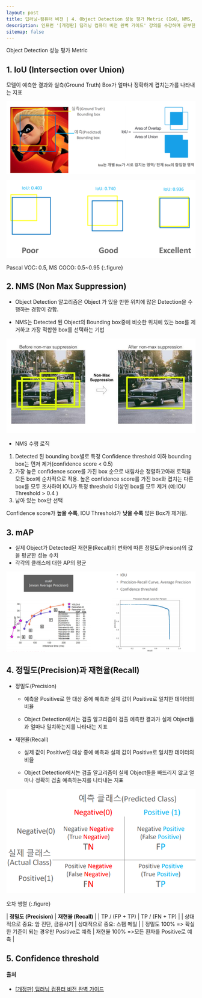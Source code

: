 ```yaml
---
layout: post
title: 딥러닝-컴퓨터 비전 | 4. Object Detection 성능 평가 Metric (IoU, NMS, mAP)
description: 인프런 '[개정판] 딥러닝 컴퓨터 비전 완벽 가이드' 강의를 수강하며 공부한 내용을 정리한 글입니다.
sitemap: false
---
```


Object Detection 성능 평가 Metric

## 1. IoU (Intersection over Union)

모델이 예측한 결과와 실측(Ground Truth) Box가 얼마나 정확하게 겹치는가를 나타내는 지표

![IoU](/assets/img/blog/IoU.png)

![IoU2](/assets/img/blog/IoU2.png)

Pascal VOC: 0.5, MS COCO: 0.5~0.95
{:.figure}

## 2. NMS (Non Max Suppression)

- Object Detection 알고리즘은 Object 가 있을 만한 위치에 많은 Detection을 수행하는 경향이 강함. 

- NMS는 Detected 된 Object의 Bounding box중에 비슷한 위치에 있는 box를 제거하고 가장 적합한 box를 선택하는 기법

![NMS](/assets/img/blog/NMS.png)

- NMS 수행 로직
1. Detected 된 bounding box별로 특정 Confidence threshold 이하 bounding box는 먼저 제거(confidence score < 0.5)
2. 가장 높은 confidence score를 가진 box 순으로 내림차순 정렬하고아래 로직을 모든 box에 순차적으로 적용.
높은 confidence score를 가진 box와 겹치는 다른 box를 모두 조사하여 IOU가 특정 threshold 이상인 box를 모두 제거 (예:IOU Threshold > 0.4 )
3. 남아 있는 box만 선택

Confidence score가 **높을 수록**, IOU Threshold가 **낮을 수록** 많은 Box가 제거됨.

## 3. mAP

- 실제 Object가 Detected된 재현율(Recall)의 변화에 따른 정밀도(Presion)의 값을 평균한 성능 수치
- 각각의 클래스에 대한 AP의 평균

![mAP](/assets/img/blog/mAP.png)

## 4. 정밀도(Precision)과 재현율(Recall)

- 정밀도(Precision)

    - 예측을 Positive로 한 대상 중에 예측과 실제 값이 Positive로 일치한 데이터의 비율 

    - Object Detection에서는 검출 알고리즘이 검출 예측한 결과가 실제 Object들과 얼마나 일치하는지를 나타내는 지표

- 재현율(Recall)

    - 실제 값이 Positive인 대상 중에 예측과 실제 값이 Positive로 일치한 데이터의 비율

    - Object Detection에서는 검출 알고리즘이 실제 Object들을 빠뜨리지 않고 얼마나 정확히 검출 예측하는지를 나타내는 지표

![Confusion Matrix](/assets/img/blog/ConfusionMatrix.png)

오차 행렬
{:.figure}

|  **정밀도 (Precision)**                  |        **재현율 (Recall)**       |
|      TP / (FP + TP)          |         TP / (FN + TP)           |
| 상대적으로 중요: 암 진단, 금융사기                |     상대적으로 중요: 스팸 메일                     |
| 정밀도 100% => 확실한 기준이 되는 경우만 Positive로 예측  |  재현율 100% =>모든 환자를 Positive로 예측  |

## 5. Confidence threshold

#### **출처** 

- [[개정판] 딥러닝 컴퓨터 비전 완벽 가이드](https://www.inflearn.com/course/%EB%94%A5%EB%9F%AC%EB%8B%9D-%EC%BB%B4%ED%93%A8%ED%84%B0%EB%B9%84%EC%A0%84-%EC%99%84%EB%B2%BD%EA%B0%80%EC%9D%B4%EB%93%9C)